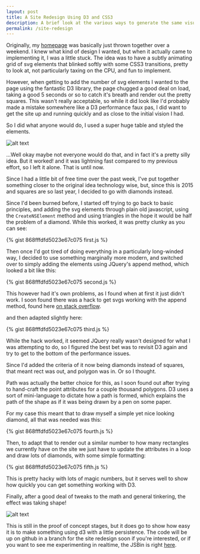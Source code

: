 ```yaml
---
layout: post
title: A Site Redesign Using D3 and CSS3
description: A brief look at the various ways to generate the same visual effect for a site, through javascript.
permalink: /site-redesign
---
```


Originally, my [homepage](http://jordanrobinson.co.uk) was basically just thrown together over a weekend. I knew what kind of design I wanted, but when it actually came to implementing it, I was a little stuck. The idea was to have a subtly animating grid of svg elements that blinked softly with some CSS3 transitions, pretty to look at, not particularly taxing on the CPU, and fun to implement.

However, when getting to add the number of svg elements I wanted to the page using the fantastic D3 library, the page chugged a good deal on load, taking a good 5 seconds or so to catch it's breath and render out the pretty squares. This wasn't really acceptable, so while it did look like I'd probably made a mistake somewhere like a D3 performance faux pas, I did want to get the site up and running quickly and as close to the initial vision I had.

So I did what anyone would do, I used a super huge table and styled the elements. 

![alt text](images/squares.png "A css based square 
effect")

...Well okay maybe not everyone would do that, and in fact it's a pretty silly idea. But it worked! and it was lightning fast compared to my previous effort, so I left it alone. That is until now.

Since I had a little bit of free time over the past week, I've put together something closer to the original idea technology wise, but, since this is 2015 and squares are so last year, I decided to go with diamonds instead.

Since I'd been burned before, I started off trying to go back to basic principles, and adding the svg elements through plain old javascript, using the <code>CreateNSElement</code> method and using triangles in the hope it would be half the problem of a diamond. While this worked, it was pretty clunky as you can see:

{% gist 868fffdfd5023e67c075 first.js %}

Then once I'd got tired of doing everything in a particularly long-winded way, I decided to use something marginally more modern, and switched over to simply adding the elements using JQuery's append method, which looked a bit like this:

{% gist 868fffdfd5023e67c075 second.js %}

This however had it's own problems, as I found when at first it just didn't work. I soon found there was a hack to get svgs working with the append method, found here [on stack overflow](http://stackoverflow.com/a/13654655/1666167).

and then adapted slightly here:

{% gist 868fffdfd5023e67c075 third.js %}

While the hack worked, it seemed JQuery really wasn't designed for what I was attempting to do, so I figured the best bet was to revisit D3 again and try to get to the bottom of the performance issues.

Since I'd added the criteria of it now being diamonds instead of squares, that meant rect was out, and polygon was in. Or so I thought.

Path was actually the better choice for this, as I soon found out after trying to hand-craft the point attributes for a couple thousand polygons. D3 uses a sort of mini-language to dictate how a path is formed, which explains the path of the shape as if it was being drawn by a pen on some paper.

For my case this meant that to draw myself a simple yet nice looking diamond, all that was needed was this:

{% gist 868fffdfd5023e67c075 fourth.js %}

Then, to adapt that to render out a similar number to how many rectangles we currently have on the site we just have to update the attributes in a loop and draw lots of diamonds, with some simple formatting:

{% gist 868fffdfd5023e67c075 fifth.js %}

This is pretty hacky with lots of magic numbers, but it serves well to show how quickly you can get something working with D3.

Finally, after a good deal of tweaks to the math and general tinkering, the effect was taking shape!

![alt text](images/diamonds.png "A d3 and css based 
diamond effect")
 
This is still in the proof of concept stages, but it does go to show how easy it is to make something using d3 with a little persistence. The code will be up on github in a branch for the site redesign soon if you're interested, or if you want to see me experimenting in realtime, the JSBin is right [here](http://jsbin.com/kogove/edit).
